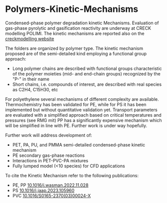 # Polymers-Kinetic-Mechanisms

Condensed-phase polymer degradation kinetic Mechanisms. Evaluation of gas-phase
pyrolytic and gasification reactivity are underway at CRECK modelling POLIMI.
The kinetic mechanisms are reported also on the [creckmodelling website](https://creckmodeling.chem.polimi.it/)

The folders are organized by polymer type.
The kinetic mechanism proposed are of the semi-detailed kind employing a
functional group approach:
- Long polymer chains are described with functional groups characteristic of
    the polymer moieties (mid- and end-chain groups) recognized by the "P-" in
    their name
- Short chains, i.e. compounds of interest, are described with real species as
    C2H4, C15H30, etc

For polyethylene several mechanisms of different complexity are available.
Thermochemistry has been validated for PE, while for PS it has been implemented
but without quantitative validation yet.
Transport parameters are evaluated with a simplified approach based on critical
temperatures and pressures (see RMG mit)
PP has a significantly expensive mechanism which will be simplified in line with
PE. Further work is under way hopefully.

Further work will address development of:
- PET, PA, PU, and PMMA semi-detailed condensed-phase kinetic mechanism
- PE secondary gas-phase reactions
- Interactions in PET-PVC-PA mixtures
- Fully lumped model (<10 species) for CFD applications

To cite the Kinetic Mechanism refer to the following publications:
- PE, PP  [10.1016/j.wasman.2022.11.028](https://www.sciencedirect.com/science/article/pii/S0956053X22005633)
- PS      [10.1016/j.jaap.2023.105960](https://www.sciencedirect.com/science/article/pii/S0165237023001043)
- PVC     [10.1016/S0165-2370(03)00024-X](https://www.sciencedirect.com/science/article/pii/S016523700300024X)
